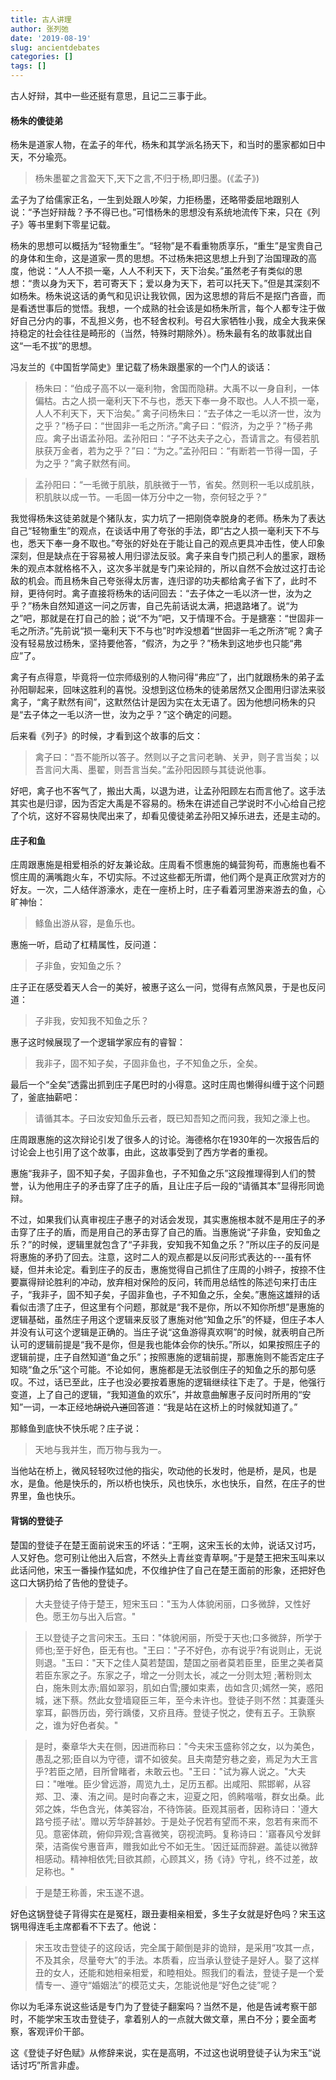 ```yaml
---
title: 古人讲理
author: 张列弛
date: '2019-08-19'
slug: ancientdebates
categories: []
tags: []
---
```

古人好辩，其中一些还挺有意思，且记二三事于此。  

#### 杨朱的傻徒弟  

杨朱是道家人物，在孟子的年代，杨朱和其学派名扬天下，和当时的墨家都如日中天，不分瑜亮。  

> 杨朱墨翟之言盈天下,天下之言,不归于杨,即归墨。(《孟子》)  

孟子为了给儒家正名，一生到处跟人吵架，力拒杨墨，还略带委屈地跟别人说：“予岂好辩哉？予不得已也。”可惜杨朱的思想没有系统地流传下来，只在《列子》等书里剩下零星记载。  

杨朱的思想可以概括为“轻物重生”。“轻物”是不看重物质享乐，“重生”是宝贵自己的身体和生命，这是道家一贯的思想。不过杨朱把这思想上升到了治国理政的高度，他说：“人人不损一毫，人人不利天下，天下治矣。”虽然老子有类似的思想：“贵以身为天下，若可寄天下；爱以身为天下，若可以托天下。”但是其深刻不如杨朱。杨朱说这话的勇气和见识让我钦佩，因为这思想的背后不是抠门吝啬，而是看透世事后的觉悟。我想，一个成熟的社会该是如杨朱所言，每个人都专注于做好自己分内的事，不乱担义务，也不轻舍权利。号召大家牺牲小我，成全大我来保持稳定的社会往往是畸形的（当然，特殊时期除外）。杨朱最有名的故事就出自这“一毛不拔”的思想。  

冯友兰的《中国哲学简史》里记载了杨朱跟墨家的一个门人的谈话：  

> 杨朱曰：“伯成子高不以一毫利物，舍国而隐耕。大禹不以一身自利，一体偏枯。古之人损一毫利天下不与也，悉天下奉一身不取也。人人不损一毫，人人不利天下，天下治矣。”
禽子问杨朱曰：“去子体之一毛以济一世，汝为之乎？”杨子曰：“世固非一毛之所济。”禽子曰：“假济，为之乎？”杨子弗应。禽子出语孟孙阳。孟孙阳曰：“子不达夫子之心，吾请言之。有侵若肌肤获万金者，若为之乎？”曰：“为之。”孟孙阳曰：“有断若一节得一国，子为之乎？”禽子默然有间。 

> 孟孙阳曰：“一毛微于肌肤，肌肤微于一节，省矣。然则积一毛以成肌肤，积肌肤以成一节。一毛固一体万分中之一物，奈何轻之乎？”

我觉得杨朱这徒弟就是个猪队友，实力坑了一把刚侥幸脱身的老师。杨朱为了表达自己“轻物重生”的观点，在谈话中用了夸张的手法，即“古之人损一毫利天下不与也，悉天下奉一身不取也。”夸张的好处在于能让自己的观点更具冲击性，使人印象深刻，但是缺点在于容易被人用归谬法反驳。禽子来自专门损己利人的墨家，跟杨朱的观点本就格格不入，这次多半就是专门来论辩的，所以自然不会放过这打击论敌的机会。而且杨朱自己夸张得太厉害，连归谬的功夫都给禽子省下了，此时不辩，更待何时。禽子直接将杨朱的话问回去：“去子体之一毛以济一世，汝为之乎？”杨朱自然知道这一问之厉害，自己先前话说太满，把退路堵了。说“为之”吧，那就是在打自己的脸；说“不为”吧，又于情理不合。于是搪塞：“世固非一毛之所济。”先前说“损一毫利天下不与也”时咋没想着“世固非一毛之所济”呢？禽子没有轻易放过杨朱，坚持要他答，“假济，为之乎？”杨朱到这地步也只能“弗应”了。  

禽子有点得意，毕竟将一位宗师级别的人物问得“弗应”了，出门就跟杨朱的弟子孟孙阳聊起来，回味这胜利的喜悦。没想到这位杨朱的徒弟居然又企图用归谬法来驳禽子，“禽子默然有间”，这默然估计是因为实在太无语了。因为他想问杨朱的只是“去子体之一毛以济一世，汝为之乎？”这个确定的问题。  

后来看《列子》的时候，才看到这个故事的后文：  

> 禽子曰：“吾不能所以答子。然则以子之言问老聃、关尹，则子言当矣；以吾言问大禹、墨翟，则吾言当矣。”孟孙阳因顾与其徒说他事。   

好吧，禽子也不客气了，搬出大禹，以退为进，让孟孙阳顾左右而言他了。这手法其实也是归谬，因为否定大禹是不容易的。杨朱在讲述自己学说时不小心给自己挖了个坑，这好不容易快爬出来了，却看见傻徒弟孟孙阳又掉乐进去，还是主动的。  

#### 庄子和鱼  

庄周跟惠施是相爱相杀的好友兼论敌。庄周看不惯惠施的蝇营狗苟，而惠施也看不惯庄周的满嘴跑火车，不切实际。不过这些都无所谓，他们两个是真正欣赏对方的好友。一次，二人结伴游濠水，走在一座桥上时，庄子看着河里游来游去的鱼，心旷神怡：  

> 鲦鱼出游从容，是鱼乐也。  

惠施一听，启动了杠精属性，反问道：  

> 子非鱼，安知鱼之乐？  

庄子正在感受着天人合一的美好，被惠子这么一问，觉得有点煞风景，于是也反问道：  

> 子非我，安知我不知鱼之乐？  

惠子这时候展现了一个逻辑学家应有的睿智：  

> 我非子，固不知子矣，子固非鱼也，子不知鱼之乐，全矣。  

最后一个“全矣”透露出抓到庄子尾巴时的小得意。这时庄周也懒得纠缠于这个问题了，釜底抽薪吧：  

> 请循其本。子曰汝安知鱼乐云者，既已知吾知之而问我，我知之濠上也。  

庄周跟惠施的这次辩论引发了很多人的讨论。海德格尔在1930年的一次报告后的讨论会上也引用了这个故事，由此，这故事受到了西方学者的重视。  

惠施“我非子，固不知子矣，子固非鱼也，子不知鱼之乐”这段推理得到人们的赞誉，认为他用庄子的矛击穿了庄子的盾，且让庄子后一段的“请循其本”显得形同诡辩。  

不过，如果我们认真审视庄子惠子的对话会发现，其实惠施根本就不是用庄子的矛击穿了庄子的盾，而是用自己的茅击穿了自己的盾。当惠施说“子非鱼，安知鱼之乐？”的时候，逻辑里就包含了“子非我，安知我不知鱼之乐？”所以庄子的反问是将惠施的矛扔了回去。注意，这时二人的观点都是以反问形式表达的---虽有怀疑，但并未论定。看到庄子的反击，惠施觉得自己抓住了庄周的小辫子，按捺不住要赢得辩论胜利的冲动，放弃相对保险的反问，转而用总结性的陈述句来打击庄子，“我非子，固不知子矣，子固非鱼也，子不知鱼之乐，全矣。”惠施这雄辩的话看似击溃了庄子，但这里有个问题，那就是“我不是你，所以不知你所想”是惠施的逻辑基础，虽然庄子用这个逻辑来反驳了惠施对他“知鱼之乐”的怀疑，但庄子本人并没有认可这个逻辑是正确的。当庄子说“这鱼游得真欢啊”的时候，就表明自己所认可的逻辑前提是“我不是你，但是我也能体会你的快乐。”所以，如果按照庄子的逻辑前提，庄子自然知道“鱼之乐”；按照惠施的逻辑前提，那惠施则不能否定庄子知晓“鱼之乐”这个可能。不论如何，惠施都是无法驳倒庄子的知鱼之乐的那句感叹。不过，话已至此，庄子也没必要按着惠施的逻辑继续往下走了。于是，他强行变道，上了自己的逻辑，“我知道鱼的欢乐”，并故意曲解惠子反问时所用的“安知”一词，一本正经地~~胡说八道~~回答道：“我是站在这桥上的时候就知道了。”     

那鲦鱼到底快不快乐呢？庄子说：  

> 天地与我并生，而万物与我为一。  

当他站在桥上，微风轻轻吹过他的指尖，吹动他的长发时，他是桥，是风，也是水，是鱼。他是快乐的，所以桥也快乐，风也快乐，水也快乐，自然，在庄子的世界里，鱼也快乐。  

#### 背锅的登徒子  

楚国的登徒子在楚王面前说宋玉的坏话：“王啊，这宋玉长的太帅，说话又讨巧，人又好色。您可别让他出入后宫，不然头上青丝变青草啊。”于是楚王把宋玉叫来以此话问他，宋玉一番操作猛如虎，不仅维护住了自己在楚王面前的形象，还把好色这口大锅扔给了告他的登徒子。  

> 大夫登徒子侍于楚王，短宋玉曰："玉为人体貌闲丽，口多微辞，又性好色。愿王勿与出入后宫。"

> 王以登徒子之言问宋玉。玉曰："体貌闲丽，所受于天也;口多微辞，所学于师也;至于好色，臣无有也。"王曰："子不好色，亦有说乎?有说则止，无说则退。"玉曰："天下之佳人莫若楚国，楚国之丽者莫若臣里，臣里之美者莫若臣东家之子。东家之子，增之一分则太长，减之一分则太短 ;著粉则太白，施朱则太赤;眉如翠羽，肌如白雪;腰如束素，齿如含贝;嫣然一笑，惑阳城，迷下蔡。然此女登墙窥臣三年，至今未许也。登徒子则不然：其妻蓬头挛耳，齞唇历齿，旁行踽偻，又疥且痔。登徒子悦之，使有五子。王孰察之，谁为好色者矣。"

> 是时，秦章华大夫在侧，因进而称曰："今夫宋玉盛称邻之女，以为美色，愚乱之邪;臣自以为守德，谓不如彼矣。且夫南楚穷巷之妾，焉足为大王言乎?若臣之陋，目所曾睹者，未敢云也。"王曰："试为寡人说之。"大夫曰："唯唯。臣少曾远游，周览九土，足历五都。出咸阳、熙邯郸，从容郑、卫、溱、洧之间。是时向春之末，迎夏之阳，鸧鹒喈喈，群女出桑。此郊之姝，华色含光，体美容冶，不待饰装。臣观其丽者，因称诗曰：'遵大路兮揽子祛'。赠以芳华辞甚妙。于是处子怳若有望而不来，忽若有来而不见。意密体疏，俯仰异观;含喜微笑，窃视流眄。复称诗曰：'寤春风兮发鲜荣，洁斋俟兮惠音声，赠我如此兮不如无生。'因迁延而辞避。盖徒以微辞相感动。精神相依凭;目欲其颜，心顾其义，扬《诗》守礼，终不过差，故足称也。"  

> 于是楚王称善，宋玉遂不退。

好色这锅登徒子背得实在是冤枉，跟丑妻相亲相爱，多生子女就是好色吗？宋玉这锅甩得连毛主席都看不下去了。他说：  

> 宋玉攻击登徒子的这段话，完全属于颠倒是非的诡辩，是采用“攻其一点，不及其余，尽量夸大”的手法。本质看，应当承认登徒子是好人。娶了这样丑的女人，还能和她相亲相爱，和睦相处。照我们的看法，登徒子是一个爱情专一、遵守“婚姻法”的模范丈夫，怎能说他是“好色之徒”呢？  

你以为毛泽东说这些话是专门为了登徒子翻案吗？当然不是，他是告诫考察干部时，不能学宋玉攻击登徒子，拿着别人的一点就大做文章，黑白不分；要全面考察，客观评价干部。  

这《登徒子好色赋》从修辞来说，实在是高明，不过这也说明登徒子认为宋玉“说话讨巧”所言非虚。






